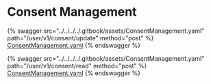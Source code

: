 # Consent Management

{% swagger src="../../../../.gitbook/assets/ConsentManagement.yaml" path="/user/v1/consent/update" method="post" %}
[ConsentManagement.yaml](../../../../.gitbook/assets/ConsentManagement.yaml)
{% endswagger %}

{% swagger src="../../../../.gitbook/assets/ConsentManagement.yaml" path="/user/v1/consent/read" method="post" %}
[ConsentManagement.yaml](../../../../.gitbook/assets/ConsentManagement.yaml)
{% endswagger %}
